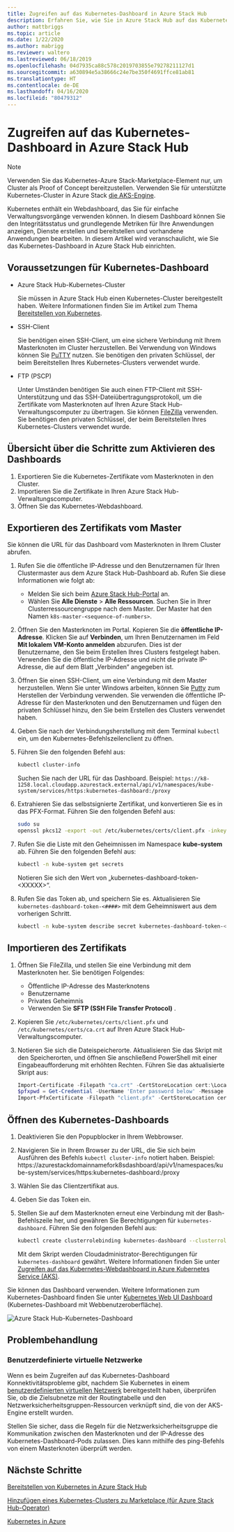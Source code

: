 ```yaml
---
title: Zugreifen auf das Kubernetes-Dashboard in Azure Stack Hub
description: Erfahren Sie, wie Sie in Azure Stack Hub auf das Kubernetes-Dashboard zugreifen.
author: mattbriggs
ms.topic: article
ms.date: 1/22/2020
ms.author: mabrigg
ms.reviewer: waltero
ms.lastreviewed: 06/18/2019
ms.openlocfilehash: 04d7935ca88c578c2019703855e79278211127d1
ms.sourcegitcommit: a630894e5a38666c24e7be350f4691ffce81ab81
ms.translationtype: HT
ms.contentlocale: de-DE
ms.lasthandoff: 04/16/2020
ms.locfileid: "80479312"
---
```

# <a name="access-the-kubernetes-dashboard-in-azure-stack-hub"></a>Zugreifen auf das Kubernetes-Dashboard in Azure Stack Hub 

> [!Note]   
> Verwenden Sie das Kubernetes-Azure Stack-Marketplace-Element nur, um Cluster als Proof of Concept bereitzustellen. Verwenden Sie für unterstützte Kubernetes-Cluster in Azure Stack [die AKS-Engine](azure-stack-kubernetes-aks-engine-overview.md).

Kubernetes enthält ein Webdashboard, das Sie für einfache Verwaltungsvorgänge verwenden können. In diesem Dashboard können Sie den Integritätsstatus und grundlegende Metriken für Ihre Anwendungen anzeigen, Dienste erstellen und bereitstellen und vorhandene Anwendungen bearbeiten. In diesem Artikel wird veranschaulicht, wie Sie das Kubernetes-Dashboard in Azure Stack Hub einrichten.

## <a name="prerequisites-for-kubernetes-dashboard"></a>Voraussetzungen für Kubernetes-Dashboard

* Azure Stack Hub-Kubernetes-Cluster

    Sie müssen in Azure Stack Hub einen Kubernetes-Cluster bereitgestellt haben. Weitere Informationen finden Sie im Artikel zum Thema [Bereitstellen von Kubernetes](azure-stack-solution-template-kubernetes-deploy.md).

* SSH-Client

    Sie benötigen einen SSH-Client, um eine sichere Verbindung mit Ihrem Masterknoten im Cluster herzustellen. Bei Verwendung von Windows können Sie [PuTTY](https://docs.microsoft.com/azure/marketplace/cloud-partner-portal/virtual-machine/cpp-connect-vm) nutzen. Sie benötigen den privaten Schlüssel, der beim Bereitstellen Ihres Kubernetes-Clusters verwendet wurde.

* FTP (PSCP)

    Unter Umständen benötigen Sie auch einen FTP-Client mit SSH-Unterstützung und das SSH-Dateiübertragungsprotokoll, um die Zertifikate vom Masterknoten auf Ihren Azure Stack Hub-Verwaltungscomputer zu übertragen. Sie können [FileZilla](https://filezilla-project.org/download.php?type=client) verwenden. Sie benötigen den privaten Schlüssel, der beim Bereitstellen Ihres Kubernetes-Clusters verwendet wurde.

## <a name="overview-of-steps-to-enable-dashboard"></a>Übersicht über die Schritte zum Aktivieren des Dashboards

1.  Exportieren Sie die Kubernetes-Zertifikate vom Masterknoten in den Cluster. 
2.  Importieren Sie die Zertifikate in Ihren Azure Stack Hub-Verwaltungscomputer.
2.  Öffnen Sie das Kubernetes-Webdashboard. 

## <a name="export-certificate-from-the-master"></a>Exportieren des Zertifikats vom Master 

Sie können die URL für das Dashboard vom Masterknoten in Ihrem Cluster abrufen.

1. Rufen Sie die öffentliche IP-Adresse und den Benutzernamen für Ihren Clustermaster aus dem Azure Stack Hub-Dashboard ab. Rufen Sie diese Informationen wie folgt ab:

    - Melden Sie sich beim [Azure Stack Hub-Portal](https://portal.local.azurestack.external/) an.
    - Wählen Sie **Alle Dienste** > **Alle Ressourcen**. Suchen Sie in Ihrer Clusterressourcengruppe nach dem Master. Der Master hat den Namen `k8s-master-<sequence-of-numbers>`. 

2. Öffnen Sie den Masterknoten im Portal. Kopieren Sie die **öffentliche IP-Adresse**. Klicken Sie auf **Verbinden**, um Ihren Benutzernamen im Feld **Mit lokalem VM-Konto anmelden** abzurufen. Dies ist der Benutzername, den Sie beim Erstellen Ihres Clusters festgelegt haben. Verwenden Sie die öffentliche IP-Adresse und nicht die private IP-Adresse, die auf dem Blatt „Verbinden“ angegeben ist.

3.  Öffnen Sie einen SSH-Client, um eine Verbindung mit dem Master herzustellen. Wenn Sie unter Windows arbeiten, können Sie [Putty](https://docs.microsoft.com/azure/marketplace/cloud-partner-portal/virtual-machine/cpp-connect-vm) zum Herstellen der Verbindung verwenden. Sie verwenden die öffentliche IP-Adresse für den Masterknoten und den Benutzernamen und fügen den privaten Schlüssel hinzu, den Sie beim Erstellen des Clusters verwendet haben.

4.  Geben Sie nach der Verbindungsherstellung mit dem Terminal `kubectl` ein, um den Kubernetes-Befehlszeilenclient zu öffnen.

5. Führen Sie den folgenden Befehl aus:

    ```Bash   
    kubectl cluster-info 
    ``` 
    Suchen Sie nach der URL für das Dashboard. Beispiel: `https://k8-1258.local.cloudapp.azurestack.external/api/v1/namespaces/kube-system/services/https:kubernetes-dashboard:/proxy`

6.  Extrahieren Sie das selbstsignierte Zertifikat, und konvertieren Sie es in das PFX-Format. Führen Sie den folgenden Befehl aus:

    ```Bash  
    sudo su 
    openssl pkcs12 -export -out /etc/kubernetes/certs/client.pfx -inkey /etc/kubernetes/certs/client.key  -in /etc/kubernetes/certs/client.crt -certfile /etc/kubernetes/certs/ca.crt 
    ```

7.  Rufen Sie die Liste mit den Geheimnissen im Namespace **kube-system** ab. Führen Sie den folgenden Befehl aus:

    ```Bash  
    kubectl -n kube-system get secrets
    ```

    Notieren Sie sich den Wert von „kubernetes-dashboard-token-\<XXXXX>“. 

8.  Rufen Sie das Token ab, und speichern Sie es. Aktualisieren Sie `kubernetes-dashboard-token-<####>` mit dem Geheimniswert aus dem vorherigen Schritt.

    ```Bash  
    kubectl -n kube-system describe secret kubernetes-dashboard-token-<####>| awk '$1=="token:"{print $2}' 
    ```

## <a name="import-the-certificate"></a>Importieren des Zertifikats

1. Öffnen Sie FileZilla, und stellen Sie eine Verbindung mit dem Masterknoten her. Sie benötigen Folgendes:

    - Öffentliche IP-Adresse des Masterknotens
    - Benutzername
    - Privates Geheimnis
    - Verwenden Sie **SFTP (SSH File Transfer Protocol)** .

2. Kopieren Sie `/etc/kubernetes/certs/client.pfx` und `/etc/kubernetes/certs/ca.crt` auf Ihren Azure Stack Hub-Verwaltungscomputer.

3. Notieren Sie sich die Dateispeicherorte. Aktualisieren Sie das Skript mit den Speicherorten, und öffnen Sie anschließend PowerShell mit einer Eingabeaufforderung mit erhöhten Rechten. Führen Sie das aktualisierte Skript aus:  

    ```powershell   
    Import-Certificate -Filepath "ca.crt" -CertStoreLocation cert:\LocalMachine\Root 
    $pfxpwd = Get-Credential -UserName 'Enter password below' -Message 'Enter password below' 
    Import-PfxCertificate -Filepath "client.pfx" -CertStoreLocation cert:\CurrentUser\My -Password $pfxpwd.Password 
    ``` 

## <a name="open-the-kubernetes-dashboard"></a>Öffnen des Kubernetes-Dashboards 

1. Deaktivieren Sie den Popupblocker in Ihrem Webbrowser.

2. Navigieren Sie in Ihrem Browser zu der URL, die Sie sich beim Ausführen des Befehls `kubectl cluster-info` notiert haben. Beispiel: https:\//azurestackdomainnamefork8sdashboard/api/v1/namespaces/kube-system/services/https:kubernetes-dashboard:/proxy 
3. Wählen Sie das Clientzertifikat aus.
4. Geben Sie das Token ein. 
5. Stellen Sie auf dem Masterknoten erneut eine Verbindung mit der Bash-Befehlszeile her, und gewähren Sie Berechtigungen für `kubernetes-dashboard`. Führen Sie den folgenden Befehl aus:

    ```Bash  
    kubectl create clusterrolebinding kubernetes-dashboard --clusterrole=cluster-admin --serviceaccount=kube-system:kubernetes-dashboard 
    ``` 

    Mit dem Skript werden Cloudadministrator-Berechtigungen für `kubernetes-dashboard` gewährt. Weitere Informationen finden Sie unter [Zugreifen auf das Kubernetes-Webdashboard in Azure Kubernetes Service (AKS)](https://docs.microsoft.com/azure/aks/kubernetes-dashboard).

Sie können das Dashboard verwenden. Weitere Informationen zum Kubernetes-Dashboard finden Sie unter [Kubernetes Web UI Dashboard](https://kubernetes.io/docs/tasks/access-application-cluster/web-ui-dashboard/) (Kubernetes-Dashboard mit Webbenutzeroberfläche). 

![Azure Stack Hub-Kubernetes-Dashboard](media/azure-stack-solution-template-kubernetes-dashboard/azure-stack-kub-dashboard.png)

## <a name="troubleshooting"></a>Problembehandlung

### <a name="custom-virtual-networks"></a>Benutzerdefinierte virtuelle Netzwerke

Wenn es beim Zugreifen auf das Kubernetes-Dashboard Konnektivitätsprobleme gibt, nachdem Sie Kubernetes in einem [benutzerdefinierten virtuellen Netzwerk](https://docs.microsoft.com/azure-stack/user/kubernetes-aks-engine-custom-vnet) bereitgestellt haben, überprüfen Sie, ob die Zielsubnetze mit der Routingtabelle und den Netzwerksicherheitsgruppen-Ressourcen verknüpft sind, die von der AKS-Engine erstellt wurden.

Stellen Sie sicher, dass die Regeln für die Netzwerksicherheitsgruppe die Kommunikation zwischen den Masterknoten und der IP-Adresse des Kubernetes-Dashboard-Pods zulassen. Dies kann mithilfe des ping-Befehls von einem Masterknoten überprüft werden.

## <a name="next-steps"></a>Nächste Schritte 

[Bereitstellen von Kubernetes in Azure Stack Hub](azure-stack-solution-template-kubernetes-deploy.md)  

[Hinzufügen eines Kubernetes-Clusters zu Marketplace (für Azure Stack Hub-Operator)](../operator/azure-stack-solution-template-kubernetes-cluster-add.md)  

[Kubernetes in Azure](https://docs.microsoft.com/azure/container-service/kubernetes/container-service-kubernetes-walkthrough)  
